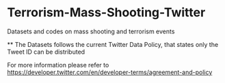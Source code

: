 # Terrorism-Mass-Shooting-Twitter

Datasets and codes on mass shooting and terrorism events


** The Datasets follows the current Twitter Data Policy, that states only the Tweet ID can be distributed

For more information please refer to https://developer.twitter.com/en/developer-terms/agreement-and-policy

